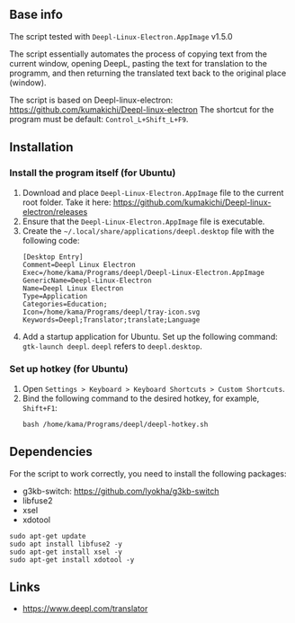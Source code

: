 Base info
---------
The script tested with `Deepl-Linux-Electron.AppImage` v1.5.0

The script essentially automates the process of copying text from the current window, opening DeepL, pasting the text for translation to the programm, and then returning the translated text back to the original place (window).

The script is based on Deepl-linux-electron: https://github.com/kumakichi/Deepl-linux-electron
The shortcut for the program must be default: `Control_L+Shift_L+F9`.


Installation
------------

### Install the program itself (for Ubuntu)

1. Download and place `Deepl-Linux-Electron.AppImage` file to the current root folder. Take it here: https://github.com/kumakichi/Deepl-linux-electron/releases
2. Ensure that the `Deepl-Linux-Electron.AppImage` file is executable.
3. Create the `~/.local/share/applications/deepl.desktop` file with the following code:
   ```
   [Desktop Entry]
   Comment=Deepl Linux Electron
   Exec=/home/kama/Programs/deepl/Deepl-Linux-Electron.AppImage
   GenericName=Deepl-Linux-Electron
   Name=Deepl Linux Electron
   Type=Application
   Categories=Education;
   Icon=/home/kama/Programs/deepl/tray-icon.svg
   Keywords=Deepl;Translator;translate;Language
   ```
4. Add a startup application for Ubuntu. Set up the following command: `gtk-launch deepl`. `deepl` refers to `deepl.desktop`.

### Set up hotkey (for Ubuntu)

1. Open `Settings > Keyboard > Keyboard Shortcuts > Custom Shortcuts`.
2. Bind the following command to the desired hotkey, for example, `Shift+F1`:
   ```
   bash /home/kama/Programs/deepl/deepl-hotkey.sh
   ```

Dependencies
------------
For the script to work correctly, you need to install the following packages:

- g3kb-switch: https://github.com/lyokha/g3kb-switch
- libfuse2
- xsel
- xdotool

```
sudo apt-get update
sudo apt install libfuse2 -y
sudo apt-get install xsel -y
sudo apt-get install xdotool -y
```  

Links
-----
- https://www.deepl.com/translator
